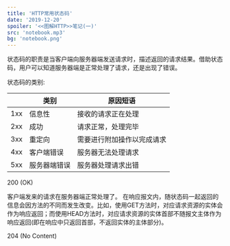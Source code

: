 ```yaml
---
title: 'HTTP常用状态码'
date: '2019-12-20'
spoiler: '<<图解HTTP>>笔记(一)'
src: 'notebook.mp3'
bg: 'notebook.png'
---
```


状态码的职责是当客户端向服务器端发送请求时，描述返回的请求结果。借助状态码，用户可以知道服务器端是正常处理了请求，还是出现了错误。

状态码的类别:

|          | 类别 | 原因短语 |
|----|----|----|
| 1xx | 信息性 | 接收的请求正在处理 |
| 2xx | 成功 | 请求正常，处理完毕 |
| 3xx | 重定向 | 需要进行附加操作以完成请求 |
| 4xx | 客户端错误 | 服务器无法处理请求 |
| 5xx | 服务器端错误 | 服务器处理请求出错 |

200 (OK)

客户端发来的请求在服务器端正常处理了。
在响应报文内，随状态码一起返回的信息会因方法的不同而发生改变。比如，使用GET方法时，对应请求资源的实体会作为响应返回；而使用HEAD方法时，对应请求资源的实体首部不随报文主体作为响应返回(即在响应中只返回首部，不返回实体的主体部分)。

204 (No Content)